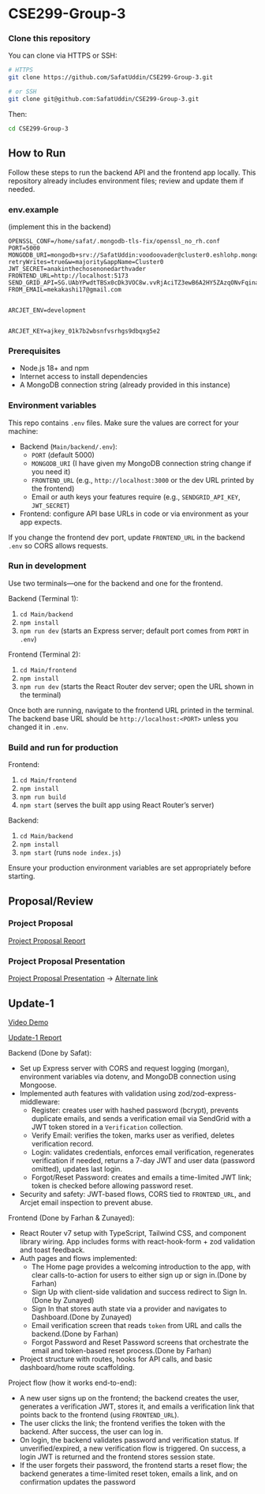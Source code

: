 # CSE299-Group-3

### Clone this repository

You can clone via HTTPS or SSH:

```bash
# HTTPS
git clone https://github.com/SafatUddin/CSE299-Group-3.git

# or SSH
git clone git@github.com:SafatUddin/CSE299-Group-3.git
```

Then:

```bash
cd CSE299-Group-3
```

## How to Run

Follow these steps to run the backend API and the frontend app locally. This repository already includes environment files; review and update them if needed.

### env.example

(implement this in the backend)
```
OPENSSL_CONF=/home/safat/.mongodb-tls-fix/openssl_no_rh.conf
PORT=5000
MONGODB_URI=mongodb+srv://SafatUddin:voodoovader@cluster0.eshlohp.mongodb.net/CSE299?retryWrites=true&w=majority&appName=Cluster0
JWT_SECRET=anakinthechosenonedarthvader
FRONTEND_URL=http://localhost:5173
SEND_GRID_API=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
FROM_EMAIL=mekakashi17@gmail.com


ARCJET_ENV=development


ARCJET_KEY=ajkey_01k7b2wbsnfvsrhgs9dbqxg5e2
```


### Prerequisites
- Node.js 18+ and npm
- Internet access to install dependencies
- A MongoDB connection string (already provided in this instance)

### Environment variables
This repo contains `.env` files. Make sure the values are correct for your machine:
- Backend (`Main/backend/.env`):
	- `PORT` (default 5000)
	- `MONGODB_URI` (I have given my MongoDB connection string change if you need it)
	- `FRONTEND_URL` (e.g., `http://localhost:3000` or the dev URL printed by the frontend)
	- Email or auth keys your features require (e.g., `SENDGRID_API_KEY`, `JWT_SECRET`)
- Frontend: configure API base URLs in code or via environment as your app expects.

If you change the frontend dev port, update `FRONTEND_URL` in the backend `.env` so CORS allows requests.

### Run in development
Use two terminals—one for the backend and one for the frontend.

Backend (Terminal 1):
1) `cd Main/backend`
2) `npm install`
3) `npm run dev`  (starts an Express server; default port comes from `PORT` in `.env`)

Frontend (Terminal 2):
1) `cd Main/frontend`
2) `npm install`
3) `npm run dev`  (starts the React Router dev server; open the URL shown in the terminal)

Once both are running, navigate to the frontend URL printed in the terminal. The backend base URL should be `http://localhost:<PORT>` unless you changed it in `.env`.

### Build and run for production

Frontend:
1) `cd Main/frontend`
2) `npm install`
3) `npm run build`
4) `npm start`  (serves the built app using React Router’s server)

Backend:
1) `cd Main/backend`
2) `npm install`
3) `npm start`  (runs `node index.js`)

Ensure your production environment variables are set appropriately before starting.



## Proposal/Review
### Project Proposal

[Project Proposal Report](./Others/CSE299_Project_Proposal_Group-3.pdf)

### Project Proposal Presentation

[Project Proposal Presentation](./Others/Project_Proposal_Group-3_Presentation.pdf) -> [Alternate link](https://drive.google.com/file/d/1c_V2gUpclm6B3QuC5Vt8E9SqDrkchXZt/view?usp=drive_link)



## Update-1

[Video Demo](https://youtu.be/MfleyOah9Zo)

[Update-1 Report](./Others/Update-1.pdf)

Backend (Done by Safat):
- Set up Express server with CORS and request logging (morgan), environment variables via dotenv, and MongoDB connection using Mongoose.
- Implemented auth features with validation using zod/zod-express-middleware:
	- Register: creates user with hashed password (bcrypt), prevents duplicate emails, and sends a verification email via SendGrid with a JWT token stored in a `Verification` collection.
	- Verify Email: verifies the token, marks user as verified, deletes verification record.
	- Login: validates credentials, enforces email verification, regenerates verification if needed, returns a 7-day JWT and user data (password omitted), updates last login.
	- Forgot/Reset Password: creates and emails a time-limited JWT link; token is checked before allowing password reset.
- Security and safety: JWT-based flows, CORS tied to `FRONTEND_URL`, and Arcjet email inspection to prevent abuse.

Frontend (Done by Farhan & Zunayed):
- React Router v7 setup with TypeScript, Tailwind CSS, and component library wiring. App includes forms with react-hook-form + zod validation and toast feedback.
- Auth pages and flows implemented:
	- The Home page provides a welcoming introduction to the app, with clear calls-to-action for users to either sign up or sign in.(Done by Farhan)
    - Sign Up with client-side validation and success redirect to Sign In.(Done by Zunayed)
	- Sign In that stores auth state via a provider and navigates to Dashboard.(Done by Zunayed)
	- Email verification screen that reads `token` from URL and calls the backend.(Done by Farhan)
	- Forgot Password and Reset Password screens that orchestrate the email and token-based reset process.(Done by Farhan)
- Project structure with routes, hooks for API calls, and basic dashboard/home route scaffolding.

Project flow (how it works end-to-end):
- A new user signs up on the frontend; the backend creates the user, generates a verification JWT, stores it, and emails a verification link that points back to the frontend (using `FRONTEND_URL`).
- The user clicks the link; the frontend verifies the token with the backend. After success, the user can log in.
- On login, the backend validates password and verification status. If unverified/expired, a new verification flow is triggered. On success, a login JWT is returned and the frontend stores session state.
- If the user forgets their password, the frontend starts a reset flow; the backend generates a time-limited reset token, emails a link, and on confirmation updates the password